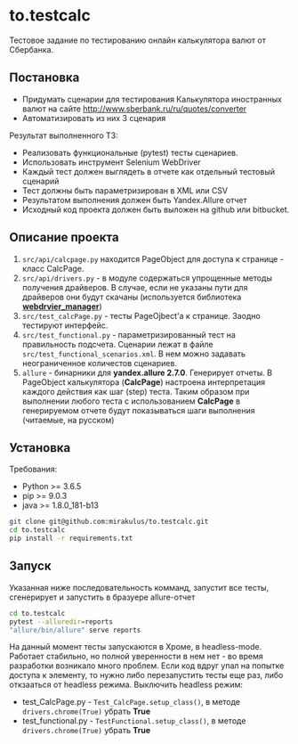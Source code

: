 # to.testcalc

Тестовое задание по тестированию онлайн калькулятора валют от Сбербанка.

## Постановка

 - Придумать сценарии для тестирования Калькулятора иностранных валют на сайте http://www.sberbank.ru/ru/quotes/converter
 - Автоматизировать из них 3 сценария 

Результат выполненного ТЗ:

 - Реализовать функциональные (pytest) тесты сценариев.
 - Использовать инструмент Selenium WebDriver
 - Каждый тест должен выглядеть в отчете как отдельный тестовый сценарий
 - Тест должны быть параметризирован в XML или CSV
 - Результатом выполнения должен быть Yandex.Allure отчет
 - Исходный код проекта должен быть выложен на github или bitbucket.

## Описание проекта

1. `src/api/calcpage.py` находится PageObject для доступа к странице - класс CalcPage.
2. `src/api/drivers.py` - в модуле содержаться упрощенные методы получения драйверов. В случае, если не указаны пути для драйверов они будут скачаны (используется библиотека [**webdrvier_manager**](https://github.com/SergeyPirogov/webdriver_manager))
3. `src/test_calcPage.py` - тесты PageOjbect'а к странице. Заодно тестируют интерфейс.
4. `src/test_functional.py` - параметризированный тест на правильность подсчета. Сценарии лежат в файле `src/test_functional_scenarios.xml`. В нем можно задавать неограниченное количестов сценариев.
5. `allure` - бинарники для **yandex.allure 2.7.0**. Генерирует отчеты. В PageObject калькулятора (**CalcPage**) настроена интерпретация каждого действия как шаг (step) теста. Таким образом при выполнении любого теста с использованием **CalcPage** в генерируемом отчете будут показываться шаги выполнения (читаемые, на русском)
 
## Установка

Требования:

 - Python >= 3.6.5
 - pip >= 9.0.3
 - java >= 1.8.0_181-b13

```sh
git clone git@github.com:mirakulus/to.testcalc.git
cd to.testcalc
pip install -r requirements.txt
```

## Запуск

Указанная ниже последовательность комманд, запустит все тесты, сгенерирует и запустить в бразуере allure-отчет

```sh
cd to.testcalc
pytest --alluredir=reports
"allure/bin/allure" serve reports
```

На данный момент тесты запускаются в Хроме, в headless-mode. Работает стабильно, но полной уверенности в нем нет - во время разработки возникало много проблем. Если код вдруг упал на попытке доступа к элементу, то нужно либо перезапустить тесты еще раз, либо откзааться от headless режима.
Выключить headless режим:

 - test_CalcPage.py - `Test_CalcPage.setup_class()`, в методе `drivers.chrome(True)` убрать **True**
 - test_functional.py - `TestFunctional.setup_class()`, в методе `drivers.chrome(True)` убрать **True**
